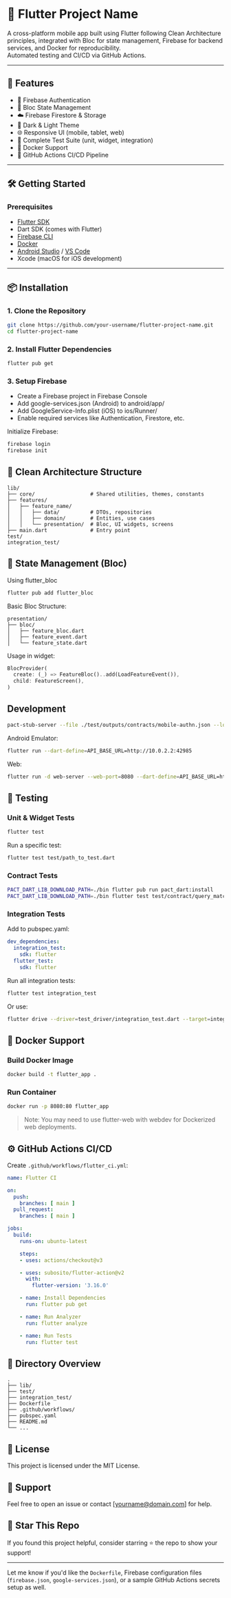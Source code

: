 # 📱 Flutter Project Name

A cross-platform mobile app built using Flutter following Clean Architecture principles, integrated with Bloc for state management, Firebase for backend services, and Docker for reproducibility.  
Automated testing and CI/CD via GitHub Actions.

---

## 🚀 Features

- 🔐 Firebase Authentication
- 🔄 Bloc State Management
- ☁️ Firebase Firestore & Storage
- 🌙 Dark & Light Theme
- 🌐 Responsive UI (mobile, tablet, web)
- 🧪 Complete Test Suite (unit, widget, integration)
- 🐳 Docker Support
- 🚀 GitHub Actions CI/CD Pipeline

---

## 🛠️ Getting Started

### Prerequisites

- [Flutter SDK](https://flutter.dev/docs/get-started/install)
- Dart SDK (comes with Flutter)
- [Firebase CLI](https://firebase.google.com/docs/cli)
- [Docker](https://www.docker.com/)
- [Android Studio](https://developer.android.com/studio) / [VS Code](https://code.visualstudio.com/)
- Xcode (macOS for iOS development)

---

## 📦 Installation

### 1. Clone the Repository

```bash
git clone https://github.com/your-username/flutter-project-name.git
cd flutter-project-name
```

### 2. Install Flutter Dependencies

```bash
flutter pub get
```

### 3. Setup Firebase

- Create a Firebase project in Firebase Console
- Add google-services.json (Android) to android/app/
- Add GoogleService-Info.plist (iOS) to ios/Runner/
- Enable required services like Authentication, Firestore, etc.

Initialize Firebase:

```bash
firebase login
firebase init
```

## 🧱 Clean Architecture Structure

```
lib/
├── core/                  # Shared utilities, themes, constants
├── features/
│   ├── feature_name/
│   │   ├── data/          # DTOs, repositories
│   │   ├── domain/        # Entities, use cases
│   │   └── presentation/  # Bloc, UI widgets, screens
├── main.dart              # Entry point
test/
integration_test/
```

## 🔄 State Management (Bloc)

Using flutter_bloc

```bash
flutter pub add flutter_bloc
```

Basic Bloc Structure:

```
presentation/
├── bloc/
│   ├── feature_bloc.dart
│   ├── feature_event.dart
│   └── feature_state.dart
```

Usage in widget:

```dart
BlocProvider(
  create: (_) => FeatureBloc()..add(LoadFeatureEvent()),
  child: FeatureScreen(),
)
```

## Development

```bash
pact-stub-server --file ./test/outputs/contracts/mobile-authn.json --loglevel debug --port 42985 --cors
```

Android Emulator:

```bash
flutter run --dart-define=API_BASE_URL=http://10.0.2.2:42985
```

Web:

```bash
flutter run -d web-server --web-port=8080 --dart-define=API_BASE_URL=http://localhost:42985
```

## 🧪 Testing

### Unit & Widget Tests

```bash
flutter test
```

Run a specific test:

```bash
flutter test test/path_to_test.dart
```

### Contract Tests

```bash
PACT_DART_LIB_DOWNLOAD_PATH=./bin flutter pub run pact_dart:install
PACT_DART_LIB_DOWNLOAD_PATH=./bin flutter test test/contract/query_matching_test.dart
```

### Integration Tests

Add to pubspec.yaml:

```yaml
dev_dependencies:
  integration_test:
    sdk: flutter
  flutter_test:
    sdk: flutter
```

Run all integration tests:

```bash
flutter test integration_test
```

Or use:

```bash
flutter drive --driver=test_driver/integration_test.dart --target=integration_test/app_test.dart
```

## 🐳 Docker Support
### Build Docker Image

```bash
docker build -t flutter_app .
```

### Run Container

```bash
docker run -p 8080:80 flutter_app
```

> Note: You may need to use flutter-web with webdev for Dockerized web deployments.

## ⚙️ GitHub Actions CI/CD

Create `.github/workflows/flutter_ci.yml`:

```yaml
name: Flutter CI

on:
  push:
    branches: [ main ]
  pull_request:
    branches: [ main ]

jobs:
  build:
    runs-on: ubuntu-latest

    steps:
    - uses: actions/checkout@v3

    - uses: subosito/flutter-action@v2
      with:
        flutter-version: '3.16.0'

    - name: Install Dependencies
      run: flutter pub get

    - name: Run Analyzer
      run: flutter analyze

    - name: Run Tests
      run: flutter test
```

## 📂 Directory Overview

```
.
├── lib/
├── test/
├── integration_test/
├── Dockerfile
├── .github/workflows/
├── pubspec.yaml
├── README.md
└── ...
```

## 📄 License

This project is licensed under the MIT License.

## 🙋 Support

Feel free to open an issue or contact [yourname@domain.com] for help.

## 🌟 Star This Repo

If you found this project helpful, consider starring ⭐ the repo to show your support!


---

Let me know if you'd like the `Dockerfile`, Firebase configuration files (`firebase.json`, `google-services.json`), or a sample GitHub Actions secrets setup as well.
